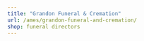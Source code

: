 ```yaml
---
title: "Grandon Funeral & Cremation"
url: /ames/grandon-funeral-and-cremation/
shop: funeral directors
---
```

